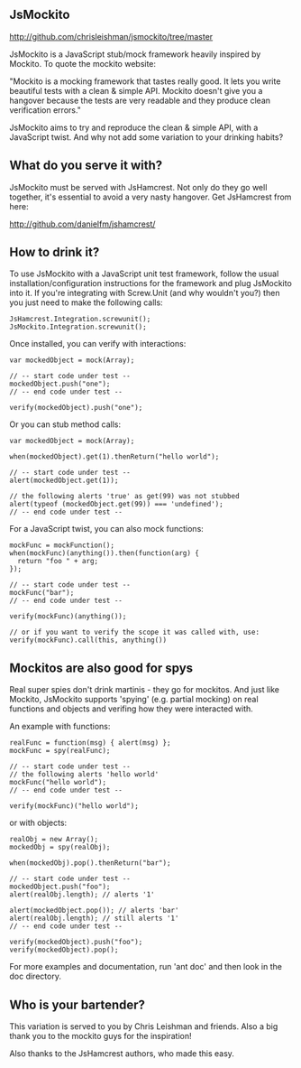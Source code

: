 JsMockito
---------

  http://github.com/chrisleishman/jsmockito/tree/master

JsMockito is a JavaScript stub/mock framework heavily inspired by
Mockito. To quote the mockito website:

  "Mockito is a mocking framework that tastes really good. It
   lets you write beautiful tests with a clean & simple API.
   Mockito doesn't give you a hangover because the tests are
   very readable and they produce clean verification errors."

JsMockito aims to try and reproduce the clean & simple API, with a
JavaScript twist. And why not add some variation to your drinking habits?


What do you serve it with?
--------------------------

JsMockito must be served with JsHamcrest.  Not only do they go well
together, it's essential to avoid a very nasty hangover.  Get
JsHamcrest from here:

  http://github.com/danielfm/jshamcrest/


How to drink it?
----------------

To use JsMockito with a JavaScript unit test framework, follow the usual
installation/configuration instructions for the framework and plug JsMockito
into it. If you're integrating with Screw.Unit (and why wouldn't you?) then you
just need to make the following calls:

    JsHamcrest.Integration.screwunit();
    JsMockito.Integration.screwunit();

Once installed, you can verify with interactions:

    var mockedObject = mock(Array);
  
    // -- start code under test --
    mockedObject.push("one");
    // -- end code under test --
  
    verify(mockedObject).push("one");

Or you can stub method calls:

    var mockedObject = mock(Array);
  
    when(mockedObject).get(1).thenReturn("hello world");
    
    // -- start code under test --
    alert(mockedObject.get(1));
  
    // the following alerts 'true' as get(99) was not stubbed
    alert(typeof (mockedObject.get(99)) === 'undefined');
    // -- end code under test --

For a JavaScript twist, you can also mock functions:

    mockFunc = mockFunction();
    when(mockFunc)(anything()).then(function(arg) {
      return "foo " + arg;
    });
  
    // -- start code under test --
    mockFunc("bar");
    // -- end code under test --
  
    verify(mockFunc)(anything());

    // or if you want to verify the scope it was called with, use:
    verify(mockFunc).call(this, anything())

Mockitos are also good for spys
-------------------------------

Real super spies don't drink martinis - they go for mockitos. And just like
Mockito, JsMockito supports 'spying' (e.g. partial mocking) on real functions
and objects and verifing how they were interacted with.

An example with functions:

    realFunc = function(msg) { alert(msg) };
    mockFunc = spy(realFunc);

    // -- start code under test --
    // the following alerts 'hello world'
    mockFunc("hello world");
    // -- end code under test --

    verify(mockFunc)("hello world");

or with objects:

    realObj = new Array();
    mockedObj = spy(realObj);

    when(mockedObj).pop().thenReturn("bar");

    // -- start code under test --
    mockedObject.push("foo");
    alert(realObj.length); // alerts '1'

    alert(mockedObject.pop()); // alerts 'bar'
    alert(realObj.length); // still alerts '1'
    // -- end code under test --
 
    verify(mockedObject).push("foo");
    verify(mockedObject).pop();

For more examples and documentation, run 'ant doc' and then look in the doc directory.


Who is your bartender?
----------------------

This variation is served to you by Chris Leishman and friends.  Also a big
thank you to the mockito guys for the inspiration!

Also thanks to the JsHamcrest authors, who made this easy.
